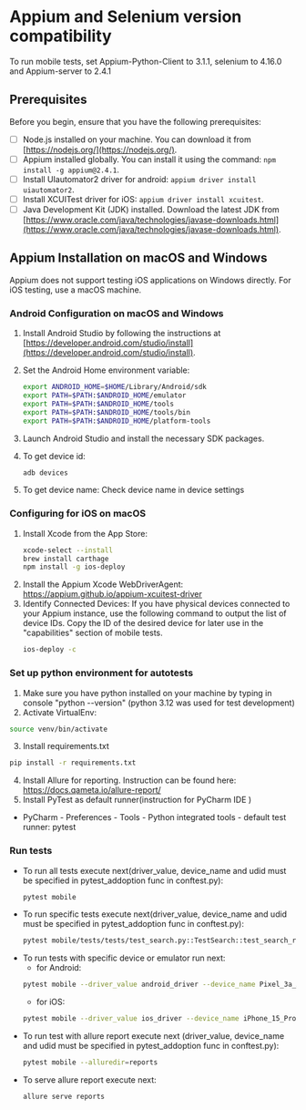 
# Appium and Selenium version compatibility
To run mobile tests, set Appium-Python-Client to 3.1.1, selenium to 4.16.0 and Appium-server to 2.4.1

## Prerequisites

Before you begin, ensure that you have the following prerequisites:

- [ ] Node.js installed on your machine. You can download it from [https://nodejs.org/](https://nodejs.org/).
- [ ] Appium installed globally. You can install it using the command: `npm install -g appium@2.4.1`.
- [ ] Install UIautomator2 driver for android: `appium driver install uiautomator2`.
- [ ] Install XCUITest driver for iOS: `appium driver install xcuitest`.
- [ ] Java Development Kit (JDK) installed. Download the latest JDK from [https://www.oracle.com/java/technologies/javase-downloads.html](https://www.oracle.com/java/technologies/javase-downloads.html).

## Appium Installation on macOS and Windows

Appium does not support testing iOS applications on Windows directly. For iOS testing, use a macOS machine.

### Android Configuration on macOS and Windows

1. Install Android Studio by following the instructions at [https://developer.android.com/studio/install](https://developer.android.com/studio/install).

2. Set the Android Home environment variable:
   ```bash
   export ANDROID_HOME=$HOME/Library/Android/sdk
   export PATH=$PATH:$ANDROID_HOME/emulator
   export PATH=$PATH:$ANDROID_HOME/tools
   export PATH=$PATH:$ANDROID_HOME/tools/bin
   export PATH=$PATH:$ANDROID_HOME/platform-tools
   ```
   
3. Launch Android Studio and install the necessary SDK packages.
4. To get device id:
   ```bash
   adb devices
   ```
5. To get device name:
   Check device name in device settings


### Configuring for iOS on macOS

1. Install Xcode from the App Store:
   ```bash
   xcode-select --install
   brew install carthage
   npm install -g ios-deploy
   ```
2. Install the Appium Xcode WebDriverAgent: https://appium.github.io/appium-xcuitest-driver
3. Identify Connected Devices: If you have physical devices connected to your Appium instance, use the following command to output the list of device IDs.
Copy the ID of the desired device for later use in the "capabilities" section of mobile tests.
      ```bash
      ios-deploy -c
      ```


### Set up python environment for autotests

1. Make sure you have python installed on your machine by typing in console "python --version" 
   (python 3.12 was used for test development)
2. Activate VirtualEnv:
  ```bash
  source venv/bin/activate
  ```
3. Install requirements.txt
  ```bash
  pip install -r requirements.txt
  ```
4. Install Allure for reporting. Instruction can be found here: https://docs.qameta.io/allure-report/
5. Install PyTest as default runner(instruction for PyCharm IDE )
- PyCharm - Preferences - Tools - Python integrated tools - default test runner: pytest


### Run tests
- To run all tests execute next(driver_value, device_name and udid must be specified in pytest_addoption
  func in conftest.py):
  ```bash
  pytest mobile
  ```
- To run specific tests execute next(driver_value, device_name and udid must be specified in pytest_addoption
  func in conftest.py):
  ```bash
  pytest mobile/tests/tests/test_search.py::TestSearch::test_search_results
  ```
- To run tests with specific device or emulator run next:
  - for Android:
  ```bash
  pytest mobile --driver_value android_driver --device_name Pixel_3a_API_34_extension_level_7_arm64-v8a --udid emulator-5554 --platform_version 14.0
  ```
  - for iOS:
  ```bash
  pytest mobile --driver_value ios_driver --device_name iPhone_15_Pro  --platform_version 17.0
  ```
- To run test with allure report execute next (driver_value, device_name and udid must be specified in pytest_addoption
  func in conftest.py):
  ```bash
  pytest mobile --alluredir=reports
  ```
- To serve allure report execute next:
  ```bash 
  allure serve reports
  ```

